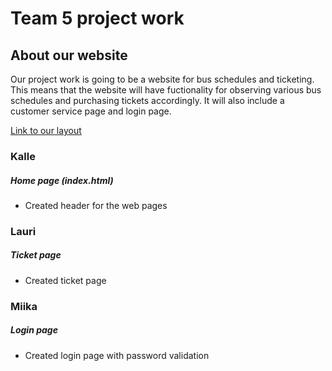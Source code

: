 # Team 5 project work
 
## About our website

Our project work is going to be a website for bus schedules and ticketing. This means that the website will have fuctionality for observing various bus schedules and purchasing tickets accordingly. It will also include a customer service page and login page.

[Link to our layout](http://figma.com)

### Kalle
##### Home page (index.html) 
- Created header for the web pages

### Lauri
##### Ticket page
- Created ticket page

### Miika
##### Login page
- Created login page with password validation